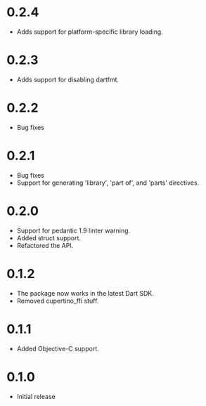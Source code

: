 # 0.2.4
  * Adds support for platform-specific library loading.

# 0.2.3
  * Adds support for disabling dartfmt.

# 0.2.2
  * Bug fixes

# 0.2.1
  * Bug fixes
  * Support for generating 'library', 'part of', and 'parts' directives.

# 0.2.0
  * Support for pedantic 1.9 linter warning.
  * Added struct support.
  * Refactored the API.

# 0.1.2
  * The package now works in the latest Dart SDK.
  * Removed cupertino_ffi stuff.

# 0.1.1
  * Added Objective-C support.

# 0.1.0
  * Initial release
